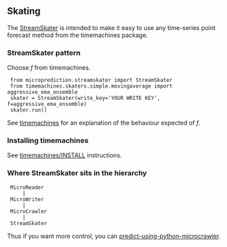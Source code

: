 ## Skating

The [StreamSkater](https://github.com/microprediction/microprediction/blob/master/microprediction/streamskater.py) is intended to make it easy to use any time-series
point forecast method from the timemachines package. 

### StreamSkater pattern
Choose *f* from timemachines. 

     from microprediction.streamskater import StreamSkater
     from timemachines.skaters.simple.movingaverage import aggressive_ema_ensemble
     skater = StreamSkater(write_key='YOUR WRITE KEY', f=aggressive_ema_ensemble)
     skater.run()
     
See [timemachines](https://github.com/microprediction/timemachines) for an explanation of the behaviour expected of *f*. 


### Installing timemachines
See [timemachines/INSTALL](https://github.com/microprediction/timemachines/blob/main/INSTALL.md) instructions. 

### Where StreamSkater sits in the hierarchy

     MicroReader
         |
     MicroWriter
         |
     MicroCrawler
         | 
     StreamSkater 
     

Thus if you want more control, you can [predict-using-python-microcrawler](https://microprediction.github.io/microprediction/predict-using-python-microcrawler.html).

         

